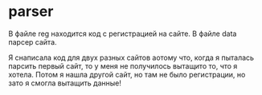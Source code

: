 # parser
В файле reg находится код с регистрацией на сайте.
В файле data парсер сайта.

Я снаписала код для двух разных сайтов аотому что, когда я пыталась парсить первый сайт, то у меня не получилось вытащито то, что я хотела. Потом я нашла другой сайт, 
но там не было регистрации, но зато я смогла вытащить данные!
